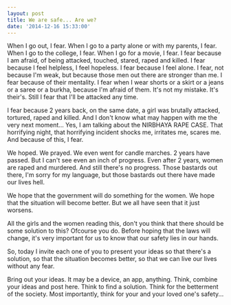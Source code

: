 ```yaml
---
layout: post
title: We are safe... Are we?
date: '2014-12-16 15:33:00'
---
```


When I go out, I fear. 
When I go to a party alone or with my parents, I fear. 
When I go to the college, I fear. 
When I go for a movie, I fear.
I fear because I am afraid, of being attacked, touched, stared, raped and killed. I fear because I feel helpless, I feel hopeless. I fear because I feel alone. I fear, not because I'm weak, but because those men out there are stronger than me. I fear because of their mentality. I fear when I wear shorts or a skirt or a jeans or a saree or a burkha, because I'm afraid of them. It's not my mistake. It's their's. Still I fear that I'll be attacked any time. 

I fear because 2 years back, on the same date, a girl was brutally attacked, tortured, raped and killed. And I don't know what may happen with me the very next moment...
Yes, I am talking about the NIRBHAYA RAPE CASE. That horrifying night, that horrifying incident shocks me, irritates me, scares me. And because of this, I fear. 

We hoped. We prayed. We even went for candle marches. 2 years have passed. But I can't see even an inch of progress. Even after 2 years, women are raped and murdered. And still there's no progress. Those bastards out there, I'm sorry for my language, but those bastards out there have made our lives hell. 

We hope that the government will do something for the women. We hope that the situation will become better. But we all have seen that it just worsens. 

All the girls and the women reading this, don't you think that there should be some solution to this? Ofcourse you do. Before hoping that the laws will change, it's very important for us to know that our safety lies in our hands. 

So, today I invite each one of you to present your ideas so that there's a solution, so that the situation becomes better, so that we can live our lives without any fear.

Bring out your ideas. It may be a device, an app, anything. Think, combine your ideas and post here. Think to find a solution. Think for the betterment of the society. Most importantly, think for your and your loved one's safety... 
